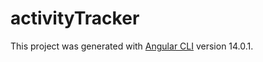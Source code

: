 # activityTracker

This project was generated with [Angular CLI](https://github.com/angular/angular-cli) version 14.0.1.
